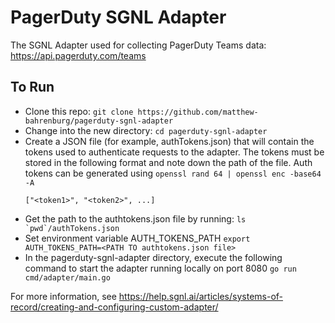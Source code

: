 # PagerDuty SGNL Adapter

The SGNL Adapter used for collecting PagerDuty Teams data: https://api.pagerduty.com/teams

## To Run

- Clone this repo: `git clone https://github.com/matthew-bahrenburg/pagerduty-sgnl-adapter` 
- Change into the new directory: `cd pagerduty-sgnl-adapter`
- Create a JSON file (for example, authTokens.json) that will contain the tokens used to authenticate requests to the adapter. The tokens must be stored in the following format and note down the path of the file. Auth tokens can be generated using `openssl rand 64 | openssl enc -base64 -A`
   ```
   ["<token1>", "<token2>", ...]
   ```
- Get the path to the authtokens.json file by running: ```ls `pwd`/authTokens.json```
- Set environment variable AUTH_TOKENS_PATH `export AUTH_TOKENS_PATH=<PATH TO authtokens.json file>`
- In the pagerduty-sgnl-adapter directory, execute the following command to start the adapter running locally on port 8080 `go run cmd/adapter/main.go`

For more information, see https://help.sgnl.ai/articles/systems-of-record/creating-and-configuring-custom-adapter/
